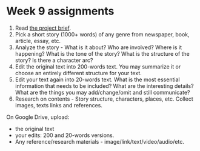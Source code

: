 # Week 9 assignments

1. Read [the project brief](proj-storytelling.md).
1. Pick a short story (1000+ words) of any genre from newspaper, book, article, essay, etc.
1. Analyze the story - What is it about? Who are involved? Where is it happening? What is the tone of the story? What is the structure of the story? Is there a character arc?
1. Edit the original text into 200-words text. You may summarize it or choose an entirely different structure for your text.
1. Edit your text again into 20-words text. What is the most essential information that needs to be included? What are the interesting details? What are the things you may add/change/omit and still communicate?
1. Research on contents - Story structure, characters, places, etc. Collect images, texts links and references.


On Google Drive, upload:
- the original text
- your edits: 200 and 20-words versions.
- Any reference/research materials - image/link/text/video/audio/etc.


